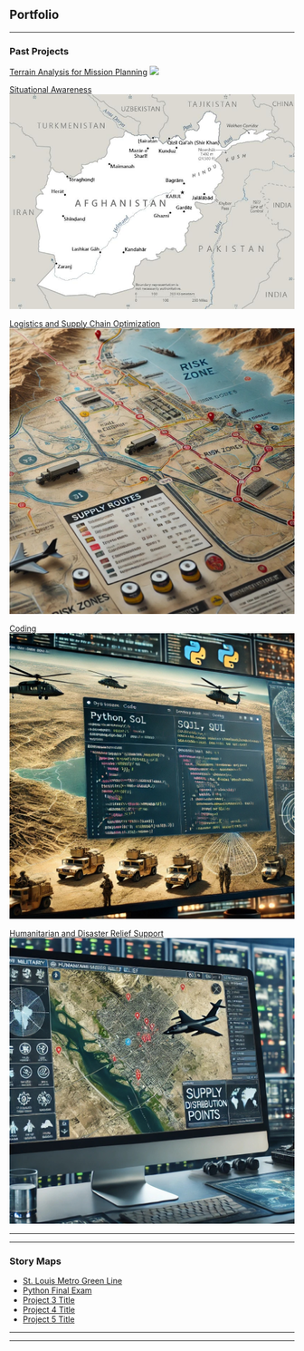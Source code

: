 ## Portfolio

---

### Past Projects

[Terrain Analysis for Mission Planning](images/Layout1.jpg)
<img src="images/Layout1.jpg?raw=true"/>

[Situational Awareness](https://www.cia.gov/the-world-factbook/countries/afghanistan/)
<img src="images/AF-map.jpg?raw=true"/>

[Logistics and Supply Chain Optimization](/sample_page)
<img src="images/Logistics.jpg?raw=true"/>

[Coding](/sample_page)
<img src="images/Coding.jpg?raw=true"/>

[Humanitarian and Disaster Relief Support](/sample_page)
<img src="images/HADR.jpg?raw=true"/>

---

---

### Story Maps

- [St. Louis Metro Green Line](https://storymaps.arcgis.com/stories/53372c499c02494ba64018a2204340c6/)
- [Python Final Exam](https://github.com/hillinm/Final_Exam/tree/main)
- [Project 3 Title](http://example.com/)
- [Project 4 Title](http://example.com/)
- [Project 5 Title](http://example.com/)

---




---
